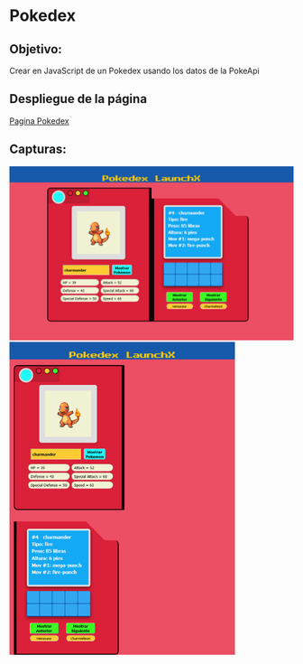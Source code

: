 # Pokedex

## Objetivo: 
Crear en JavaScript de un Pokedex usando los datos de la PokeApi   

## Despliegue de la página
[Pagina Pokedex](https://oraliahdz.github.io/LaunchX-Frontend/04%20-%20JS/index.html)

## Capturas:

<img src="images/01 - Pokedex.png" alt="Pokedex" width="700"/>    

<img src="images/02 - response page.png" alt="Responsive" width="400"/>    
